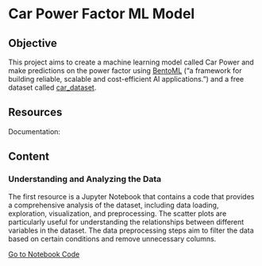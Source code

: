 # Car Power Factor ML Model

## Objective

This project aims to create a machine learning model called Car Power and make predictions on the power factor
using [BentoML](https://docs.bentoml.com/en/latest/ "BentoML Documentation") (“a framework for building reliable,
scalable and cost-efficient AI applications.”) and a free dataset
called [car_dataset](https://www.kaggle.com/datasets/willstr/car-salescsv "Dataset Source").

## Resources

Documentation:

## Content

### Understanding and Analyzing the Data

The first resource is a Jupyter Notebook that contains a code that provides a comprehensive analysis of the dataset,
including data loading, exploration, visualization, and preprocessing. The scatter plots are particularly useful for
understanding the relationships between different variables in the dataset. The data preprocessing steps aim to filter
the data based on certain conditions and remove unnecessary columns.

[Go to Notebook Code](https://github.com/Esteban-Quevedo/carpf_model/blob/main/dataset_analysis.ipynb)